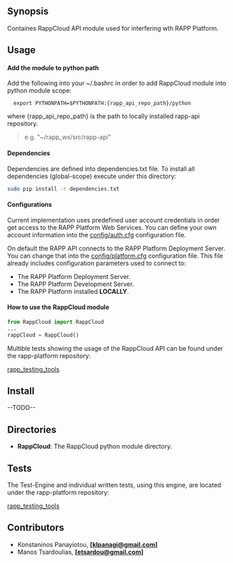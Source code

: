 ## Synopsis

Containes RappCloud API module used for interfering wth RAPP Platform.

## Usage

#### Add the module to python path

Add the following into your ~/.bashrc in order to add RappCloud module into python module scope:

```
  export PYTHONPATH=$PYTHONPATH:{rapp_api_repo_path}/python
```

where {rapp_api_repo_path} is the path to locally installed rapp-api repository.

>  e.g. "~/rapp_ws/src/rapp-api"


#### Dependencies

Dependencies are defined into dependencies.txt file.
To install all dependencies (global-scope) execute under this directory:

```bash
sudo pip install -r dependencies.txt
```

####  Configurations
Current implementation uses predefined user account credentials in order get access to
the RAPP Platform Web Services.
You can define your own account information into the [config/auth.cfg](https://github.com/rapp-project/rapp-api/blob/python/python/RappCloud/config/auth.cfg) configuration file.

On default the RAPP API connects to the RAPP Platform Deployment Server. You can change that into the [config/platform.cfg](https://github.com/rapp-project/rapp-api/blob/python/python/RappCloud/config/platform.cfg)
configuration file. This file already includes configuration parameters used to connect to:

- The RAPP Platform Deployment Server.
- The RAPP Platform Development Server.
- The RAPP Platform installed **LOCALLY**.


#### How to use the RappCloud module

```python
from RappCloud import RappCloud
...
rappCloud = RappCloud()
```

Multible tests showing the usage of the RappCloud API can be found under the rapp-platform repository:

 [rapp_testing_tools](https://github.com/rapp-project/rapp-platform/tree/master/rapp_testing_tools)


## Install

--TODO--


## Directories

- **RappCloud**: The RappCloud python module directory.


## Tests

The Test-Engine and individual written tests, using this engine, are located under the rapp-platform repository:

 [rapp_testing_tools](https://github.com/rapp-project/rapp-platform/tree/master/rapp_testing_tools)


## Contributors

- Konstaninos Panayiotou, **[klpanagi@gmail.com]**
- Manos Tsardoulias, **[etsardou@gmail.com]**
